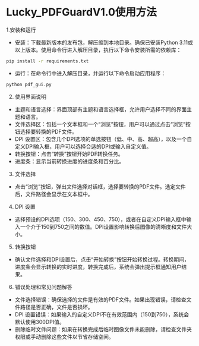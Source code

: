 # Lucky_PDFGuardV1.0使用方法
1.安装和运行
- 安装：下载最新版本的发布包，解压缩到本地目录。确保已安装Python 3.11或以上版本。使用命令行进入解压目录，执行以下命令安装所需的依赖库：
```bash
pip install -r requirements.txt
```
- 运行：在命令行中进入解压目录，并运行以下命令启动应用程序：
```bash
python pdf_gui.py
```
2. 使用界面说明
- 主题和语言选择：界面顶部有主题和语言选择框，允许用户选择不同的界面主题和语言。
- 文件选择区：包括一个文本框和一个“浏览”按钮，用户可以通过点击“浏览”按钮选择要转换的PDF文件。
- DPI 设置区：包含几个DPI选项的单选按钮（低、中、高、超高），以及一个自定义DPI输入框，用户可以选择合适的DPI或输入自定义值。
- 转换按钮：点击“转换”按钮开始PDF转换任务。
- 进度条：显示当前转换进度的进度条和百分比。
3. 文件选择
- 点击“浏览”按钮，弹出文件选择对话框，选择要转换的PDF文件。选定文件后，文件路径会显示在文本框中。
4. DPI 设置
- 选择预设的DPI选项（150、300、450、750），或者在自定义DPI输入框中输入一个介于150到750之间的数值。DPI设置影响转换后图像的清晰度和文件大小。
5. 转换按钮
- 确认文件选择和DPI设置后，点击“开始转换”按钮开始转换过程。转换期间，进度条会显示转换的实时进度，转换完成后，系统会弹出提示框通知用户结果。
6. 错误处理和常见问题解答
- 文件选择错误：确保选择的文件是有效的PDF文件。如果出现错误，请检查文件路径是否正确，文件是否损坏。
- DPI 设置错误：如果输入的自定义DPI不在有效范围内（150到750），系统会默认使用300DPI值。
- 删除临时文件问题：如果在转换完成后临时图像文件未能删除，请检查文件夹权限或手动删除这些文件以节省存储空间。
